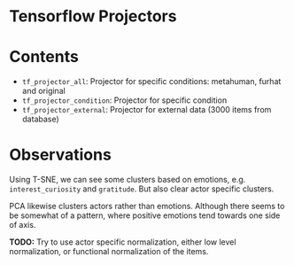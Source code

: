 # Tensorflow Projectors

# Contents 

- `tf_projector_all`: Projector for specific conditions: metahuman, furhat and original 
- `tf_projector_condition`: Projector for specific condition
- `tf_projector_external`: Projector for external data (3000 items from database)

# Observations 

Using T-SNE, we can see some clusters based on emotions, e.g. `interest_curiosity` and `gratitude`. 
But also clear actor specific clusters. 

PCA likewise clusters actors rather than emotions. Although there seems to be somewhat of a pattern, where positive emotions
tend towards one side of axis. 

**TODO:** Try to use actor specific normalization, either low level normalization, or functional normalization of the items.

